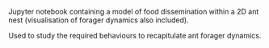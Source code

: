 Jupyter notebook containing a model of food dissemination within a 2D ant nest (visualisation of forager dynamics also included).

Used to study the required behaviours to recapitulate ant forager dynamics.
